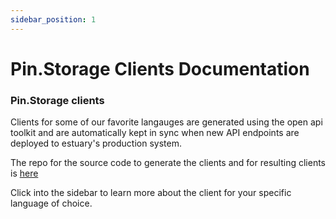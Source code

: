 ```yaml
---
sidebar_position: 1
---
```


# Pin.Storage Clients Documentation

### Pin.Storage clients

Clients for some of our favorite langauges are generated using the open api toolkit and are automatically kept in sync when new API endpoints are deployed to estuary's production system.

The repo for the source code to generate the clients and for resulting clients is [here](https://github.com/application-research/estuary-clients)

Click into the sidebar to learn more about the client for your specific language of choice.
